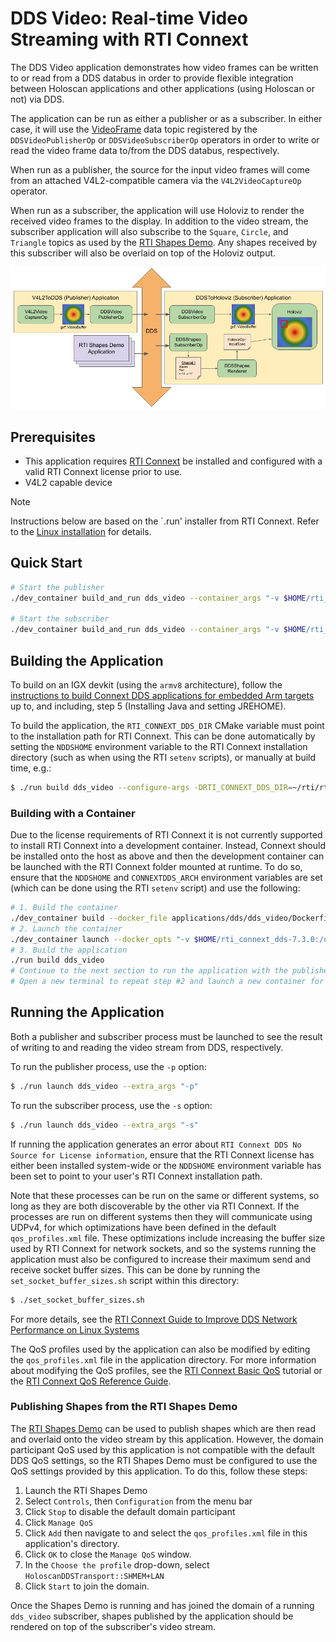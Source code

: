 # DDS Video: Real-time Video Streaming with RTI Connext

The DDS Video application demonstrates how video frames can be written to or
read from a DDS databus in order to provide flexible integration between
Holoscan applications and other applications (using Holoscan or not) via DDS.

The application can be run as either a publisher or as a subscriber. In either case,
it will use the [VideoFrame](../../../operators/dds/video/VideoFrame.idl) data topic
registered by the `DDSVideoPublisherOp` or `DDSVideoSubscriberOp` operators in order
to write or read the video frame data to/from the DDS databus, respectively.

When run as a publisher, the source for the input video frames will come from an
attached V4L2-compatible camera via the `V4L2VideoCaptureOp` operator.

When run as a subscriber, the application will use Holoviz to render the received
video frames to the display. In addition to the video stream, the subscriber
application will also subscribe to the `Square`, `Circle`, and `Triangle` topics
as used by the [RTI Shapes Demo](https://www.rti.com/free-trial/shapes-demo).
Any shapes received by this subscriber will also be overlaid on top of the
Holoviz output.

![DDS Video Application Workflow](docs/workflow_dds_video_app.png)

## Prerequisites

- This application requires [RTI Connext](https://content.rti.com/l/983311/2024-04-30/pz1wms)
be installed and configured with a valid RTI Connext license prior to use. 
- V4L2 capable device

> [!NOTE]  
> Instructions below are based on the `.run' installer from RTI Connext. Refer to the
> [Linux installation](https://community.rti.com/static/documentation/developers/get-started/full-install.html)
> for details.


## Quick Start

```bash
# Start the publisher
./dev_container build_and_run dds_video --container_args "-v $HOME/rti_connext_dds-7.3.0:/opt/rti.com/rti_connext_dds-7.3.0/" --run_args "-p"

# Start the subscriber
./dev_container build_and_run dds_video --container_args "-v $HOME/rti_connext_dds-7.3.0:/opt/rti.com/rti_connext_dds-7.3.0/" --run_args "-s"
```


## Building the Application

To build on an IGX devkit (using the `armv8` architecture), follow the
[instructions to build Connext DDS applications for embedded Arm targets](https://community.rti.com/kb/how-do-i-create-connext-dds-application-rti-code-generator-and-build-it-my-embedded-target-arm)
up to, and including, step 5 (Installing Java and setting JREHOME).

To build the application, the `RTI_CONNEXT_DDS_DIR` CMake variable must point to
the installation path for RTI Connext. This can be done automatically by setting
the `NDDSHOME` environment variable to the RTI Connext installation directory
(such as when using the RTI `setenv` scripts), or manually at build time, e.g.:

```sh
$ ./run build dds_video --configure-args -DRTI_CONNEXT_DDS_DIR=~/rti/rti_connext_dds-7.3.0
```

### Building with a Container

Due to the license requirements of RTI Connext it is not currently supported to
install RTI Connext into a development container. Instead, Connext should be
installed onto the host as above and then the development container can be
launched with the RTI Connext folder mounted at runtime. To do so, ensure that
the `NDDSHOME` and `CONNEXTDDS_ARCH` environment variables are set (which can be
done using the RTI `setenv` script) and use the following:

```sh
# 1. Build the container
./dev_container build --docker_file applications/dds/dds_video/Dockerfile
# 2. Launch the container
./dev_container launch --docker_opts "-v $HOME/rti_connext_dds-7.3.0:/opt/rti.com/rti_connext_dds-7.3.0/"
# 3. Build the application
./run build dds_video
# Continue to the next section to run the application with the publisher. 
# Open a new terminal to repeat step #2 and launch a new container for the subscriber.
```



## Running the Application

Both a publisher and subscriber process must be launched to see the result of
writing to and reading the video stream from DDS, respectively.

To run the publisher process, use the `-p` option:

```sh
$ ./run launch dds_video --extra_args "-p"
```

To run the subscriber process, use the `-s` option:

```sh
$ ./run launch dds_video --extra_args "-s"
```

If running the application generates an error about `RTI Connext DDS No Source
for License information`, ensure that the RTI Connext license has either been
installed system-wide or the `NDDSHOME` environment variable has been set to
point to your user's RTI Connext installation path.

Note that these processes can be run on the same or different systems, so long as they
are both discoverable by the other via RTI Connext. If the processes are run on
different systems then they will communicate using UDPv4, for which optimizations have
been defined in the default `qos_profiles.xml` file. These optimizations include
increasing the buffer size used by RTI Connext for network sockets, and so the systems
running the application must also be configured to increase their maximum send and
receive socket buffer sizes. This can be done by running the `set_socket_buffer_sizes.sh`
script within this directory:

```sh
$ ./set_socket_buffer_sizes.sh
```

For more details, see the [RTI Connext Guide to Improve DDS Network Performance on Linux Systems](https://community.rti.com/howto/improve-rti-connext-dds-network-performance-linux-systems)

The QoS profiles used by the application can also be modified by editing the
`qos_profiles.xml` file in the application directory. For more information about modifying
the QoS profiles, see the [RTI Connext Basic QoS](https://community.rti.com/static/documentation/connext-dds/7.3.0/doc/manuals/connext_dds_professional/getting_started_guide/cpp11/intro_qos.html)
tutorial or the [RTI Connext QoS Reference Guide](https://community.rti.com/static/documentation/connext-dds/7.3.0/doc/manuals/connext_dds_professional/qos_reference/index.htm).

### Publishing Shapes from the RTI Shapes Demo

The [RTI Shapes Demo](https://www.rti.com/free-trial/shapes-demo) can be used to
publish shapes which are then read and overlaid onto the video stream by this
application. However, the domain participant QoS used by this application is not
compatible with the default DDS QoS settings, so the RTI Shapes Demo must be
configured to use the QoS settings provided by this application.  To do this,
follow these steps:

1. Launch the RTI Shapes Demo
2. Select `Controls`, then `Configuration` from the menu bar
3. Click `Stop` to disable the default domain participant
4. Click `Manage QoS`
5. Click `Add` then navigate to and select the `qos_profiles.xml` file in this
   application's directory.
6. Click `OK` to close the `Manage QoS` window.
7. In the `Choose the profile` drop-down, select `HoloscanDDSTransport::SHMEM+LAN`
8. Click `Start` to join the domain.

Once the Shapes Demo is running and has joined the domain of a running
`dds_video` subscriber, shapes published by the application should be
rendered on top of the subscriber's video stream.
